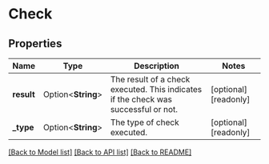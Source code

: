 # Check

## Properties

Name | Type | Description | Notes
------------ | ------------- | ------------- | -------------
**result** | Option<**String**> | The result of a check executed. This indicates if the check was successful or not. | [optional][readonly]
**_type** | Option<**String**> | The type of check executed. | [optional][readonly]

[[Back to Model list]](../README.md#documentation-for-models) [[Back to API list]](../README.md#documentation-for-api-endpoints) [[Back to README]](../README.md)


